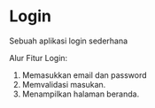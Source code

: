 # Login
Sebuah aplikasi login sederhana

Alur Fitur Login:
1. Memasukkan email dan password
2. Memvalidasi masukan.
3. Menampilkan halaman beranda.
